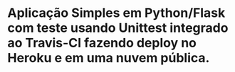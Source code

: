 # Aplicação Simples em Python/Flask com teste usando Unittest integrado ao Travis-CI fazendo deploy no Heroku e em uma nuvem pública.
